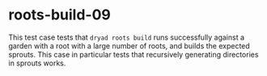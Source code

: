 
# roots-build-09

This test case tests that `dryad roots build` runs successfully against a garden with a root with a large number of roots, and builds the expected sprouts. This case in particular tests that recursively generating directories in sprouts works.